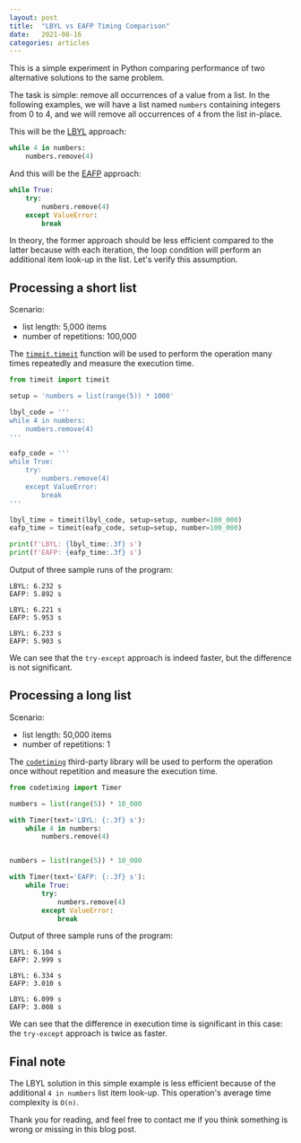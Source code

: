 ```yaml
---
layout: post
title:  "LBYL vs EAFP Timing Comparison"
date:   2021-08-16
categories: articles
---
```


This is a simple experiment in Python comparing performance of two alternative
solutions to the same problem.

The task is simple: remove all occurrences of a value from a list. In the
following examples, we will have a list named `numbers` containing integers from
0 to 4, and we will remove all occurrences of `4` from the list in-place. 

This will be the [LBYL][lbyl] approach:

```python
while 4 in numbers:
    numbers.remove(4)
```

And this will be the [EAFP][eafp] approach:

```python
while True:
    try:
        numbers.remove(4)
    except ValueError:
        break
```

In theory, the former approach should be less efficient compared to the latter
because with each iteration, the loop condition will perform an additional item
look-up in the list. Let's verify this assumption.

## Processing a short list

Scenario:
- list length: 5,000 items
- number of repetitions: 100,000

The [`timeit.timeit`][timeit] function will be used to perform the operation
many times repeatedly and measure the execution time.

```python
from timeit import timeit

setup = 'numbers = list(range(5)) * 1000'

lbyl_code = '''
while 4 in numbers:
    numbers.remove(4)
'''

eafp_code = '''
while True:
    try:
        numbers.remove(4)
    except ValueError:
        break
'''

lbyl_time = timeit(lbyl_code, setup=setup, number=100_000)
eafp_time = timeit(eafp_code, setup=setup, number=100_000)

print(f'LBYL: {lbyl_time:.3f} s')
print(f'EAFP: {eafp_time:.3f} s')
```

Output of three sample runs of the program:

```
LBYL: 6.232 s
EAFP: 5.892 s
```

```
LBYL: 6.221 s
EAFP: 5.953 s
```

```
LBYL: 6.233 s
EAFP: 5.903 s
```

We can see that the `try-except` approach is indeed faster, but the difference
is not significant.

## Processing a long list

Scenario:
- list length: 50,000 items
- number of repetitions: 1


The [`codetiming`][codetiming] third-party library will be used to perform the
operation once without repetition and measure the execution time.

```python
from codetiming import Timer

numbers = list(range(5)) * 10_000

with Timer(text='LBYL: {:.3f} s'):
    while 4 in numbers:
        numbers.remove(4)


numbers = list(range(5)) * 10_000

with Timer(text='EAFP: {:.3f} s'):
    while True:
        try:
            numbers.remove(4)
        except ValueError:
            break
```

Output of three sample runs of the program:

```
LBYL: 6.104 s
EAFP: 2.999 s
```

```
LBYL: 6.334 s
EAFP: 3.010 s
```

```
LBYL: 6.099 s
EAFP: 3.008 s
```

We can see that the difference in execution time is significant in this case:
the `try-except` approach is twice as faster.

## Final note

The LBYL solution in this simple example is less efficient because of the
additional `4 in numbers` list item look-up. This operation's average time
complexity is `O(n)`.

Thank you for reading, and feel free to contact me if you think something is
wrong or missing in this blog post.

[lbyl]: https://docs.python.org/3/glossary.html#term-lbyl
[eafp]: https://docs.python.org/3/glossary.html#term-eafp
[timeit]: https://docs.python.org/3/library/timeit.html#timeit.timeit
[codetiming]: https://pypi.org/project/codetiming/
